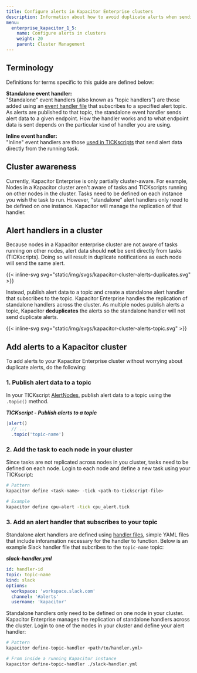 ```yaml
---
title: Configure alerts in Kapacitor Enterprise clusters
description: Information about how to avoid duplicate alerts when sending alerts from a Kapacitor cluster.
menu:
  enterprise_kapacitor_1_5:
    name: Configure alerts in clusters
    weight: 20
    parent: Cluster Management
---
```


## Terminology
Definitions for terms specific to this guide are defined below:

**Standalone event handler:**  
"Standalone" event handlers (also known as "topic handlers") are those added using an
[event handler file](/kapacitor/v1.5/event_handlers/#handler-file) that subscribes to a specified alert topic.
As alerts are published to that topic, the standalone event handler sends alert data to a given endpoint.
How the handler works and to what endpoint data is sent depends on the particular `kind` of handler you are using.

**Inline event handler:**  
"Inline" event handlers are those [used in TICKscripts](/kapacitor/v1.5/event_handlers/#tickscript)
that send alert data directly from the running task.

## Cluster awareness
Currently, Kapacitor Enterprise is only partially cluster-aware.
For example, Nodes in a Kapacitor cluster aren't aware of tasks and TICKscripts
running on other nodes in the cluster.
Tasks need to be defined on each instance you wish the task to run.
However, "standalone" alert handlers only need to be defined on one instance.
Kapacitor will manage the replication of that handler.

## Alert handlers in a cluster
Because nodes in a Kapacitor enterprise cluster are not aware of tasks running on
other nodes, alert data should **not** be sent directly from tasks (TICKscripts).
Doing so will result in duplicate notifications as each node will send the same alert.

{{< inline-svg svg="static/img/svgs/kapacitor-cluster-alerts-duplicates.svg" >}}

Instead, publish alert data to a topic and create a standalone alert handler that subscribes to the topic.
Kapacitor Enterprise handles the replication of standalone handlers across the cluster.
As multiple nodes publish alerts a topic, Kapacitor **deduplicates** the alerts so the
standalone handler will not send duplicate alerts.

{{< inline-svg svg="static/img/svgs/kapacitor-cluster-alerts-topic.svg" >}}

## Add alerts to a Kapacitor cluster
To add alerts to your Kapacitor Enterprise cluster without worrying about duplicate alerts,
do the following:

### 1. Publish alert data to a topic
In your TICKscript [AlertNodes](kapacitor/v1.5/nodes/alert_node/), publish alert
data to a topic using the `.topic()` method.

_**TICKscript - Publish alerts to a topic**_
```js
|alert()
  // ...
  .topic('topic-name')
```

### 2. Add the task to each node in your cluster
Since tasks are not replicated across nodes in you cluster, tasks need to be defined on each node.
Login to each node and define a new task using your TICKscript:

```bash
# Pattern
kapacitor define <task-name> -tick <path-to-tickscript-file>

# Example
kapacitor define cpu-alert -tick cpu_alert.tick
```

### 3. Add an alert handler that subscribes to your topic
Standalone alert handlers are defined using [handler files](/kapacitor/v1.5/event_handlers/#handler-file),
simple YAML files that include inforamation necessary for the handler to function.
Below is an example Slack handler file that subcribes to the `topic-name` topic:

_**slack-handler.yml**_
```yaml
id: handler-id
topic: topic-name
kind: slack
options:
  workspace: 'workspace.slack.com'
  channel: '#alerts'
  username: 'kapacitor'
```

Standalone handlers only need to be defined on one node in your cluster.
Kapacitor Enterprise manages the replication of standalone handlers across the cluster.
Login to one of the nodes in your cluster and define your alert handler:

```bash
# Pattern
kapacitor define-topic-handler <path/to/handler.yml>

# From inside a running Kapacitor instance
kapacitor define-topic-handler ./slack-handler.yml
```
